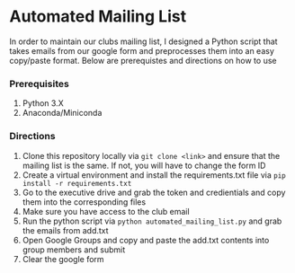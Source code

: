 # Automated Mailing List

In order to maintain our clubs mailing list, I designed a Python script that takes emails from our google form and preprocesses them into an easy
copy/paste format. Below are prerequistes and directions on how to use

### Prerequisites
1. Python 3.X
2. Anaconda/Miniconda 

### Directions 
1. Clone this repository locally via `git clone <link>` and ensure that the mailing list is the same. If not, you will have to change the form ID 
2. Create a virtual environment and install the requirements.txt file via `pip install -r requirements.txt`
3. Go to the executive drive and grab the token and credientials and copy them into the corresponding files 
4. Make sure you have access to the club email 
5. Run the python script via `python automated_mailing_list.py` and grab the emails from add.txt
6. Open Google Groups and copy and paste the add.txt contents into group members and submit
7. Clear the google form 
